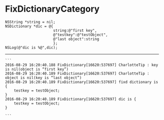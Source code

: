 # FixDictionaryCategory
    NSString *string = nil;
    NSDictionary *dic = @{
                          string:@"first key",
                          @"testkey":@"testObject",
                          @"last object":string
                          };
    NSLog(@"dic is %@",dic);
    
    
    
---

	```
	2016-08-29 16:20:40.188 FixDictionary[16620:537697] CharlotteTip : key is nil(object is “first key”)
	2016-08-29 16:20:40.189 FixDictionary[16620:537697] CharlotteTip : object is nil(key is “last object”)
	2016-08-29 16:20:40.189 FixDictionary[16620:537697] fixd dictionary is {
	    testkey = testObject;
	}
	2016-08-29 16:20:40.189 FixDictionary[16620:537697] dic is {
	    testkey = testObject;
	}

	```    